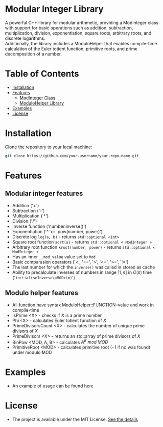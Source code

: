 # Modular Integer Library

A powerful C++ library for modular arithmetic, providing a ModInteger class with support for basic operations such as addition, subtraction, multiplication, division, exponentiation, square roots, arbitrary roots, and discrete logarithms.<br>Additionally, the library includes a ModuloHelper that enables compile-time calculation of the Euler totient function, primitive roots, and prime decomposition of a number.

# Table of Contents

- [Installation](#installation)
- [Features](#features)
  - [ModInteger Class](#modular-integer-features)
  - [ModuloHelper Library](#modulo-helper-features)
- [Examples](#examples)
- [License](#license)

# Installation

Clone the repository to your local machine:

```bash
git clone https://github.com/your-username/your-repo-name.git
```

# Features
## Modular integer features
- Addition ('+')
- Subtraction ('-')
- Multiplication ('*')
- Division ('/')
- Inverse function ('number.inverse()')
- Exponentiation ('^' or 'pow(number, power)')
- Discrete log ```log(a, b)``` - returns ```std::optional <int>```
- Square root function ```sqrt(a)``` - returns ```std::optional < ModInteger >```
- Arbitrary root function ```kroot(number, power)``` - returns ```std::optional < ModInteger >```
- Has an inner ```__mod_value``` value set to ```Mod```
- Basic comparasion operators ('<', '==', '>', '<=', '>=', '!=')
- The last number for which the ```inverse()``` was called in stored as cache
- Ability to precalculate inverses of numbers in range $[1, n]$ in $O(n)$ time ('```initialiseInverse\<MOD>(n)```')
## Modulo helper features
- All function have syntax ModuloHelper::FUNCTION<X>::value and work in compile-time
- IsPrime \<X> - checks if $X$ is a prime number
- Phi \<X> - calculates Euler totient function of $X$
- PrimeDivisorsCount \<X> - calculates the number of unique prime divisors of $X$
- PrimeDivisors \<X> - returns an std::array of prime divisors of $X$
- BinPow \<MOD, A, B> - calculates $A^{B}\ mod\ MOD$
- PrimitiveRoot \<MOD> - calculates primitive root ($-1$ if no was found) under modulo MOD

# Examples
- An example of usage can be found [here](/src/testing.cpp)

# License
- The project is available under the MIT License. [See the details](/LICENSE.MD)
